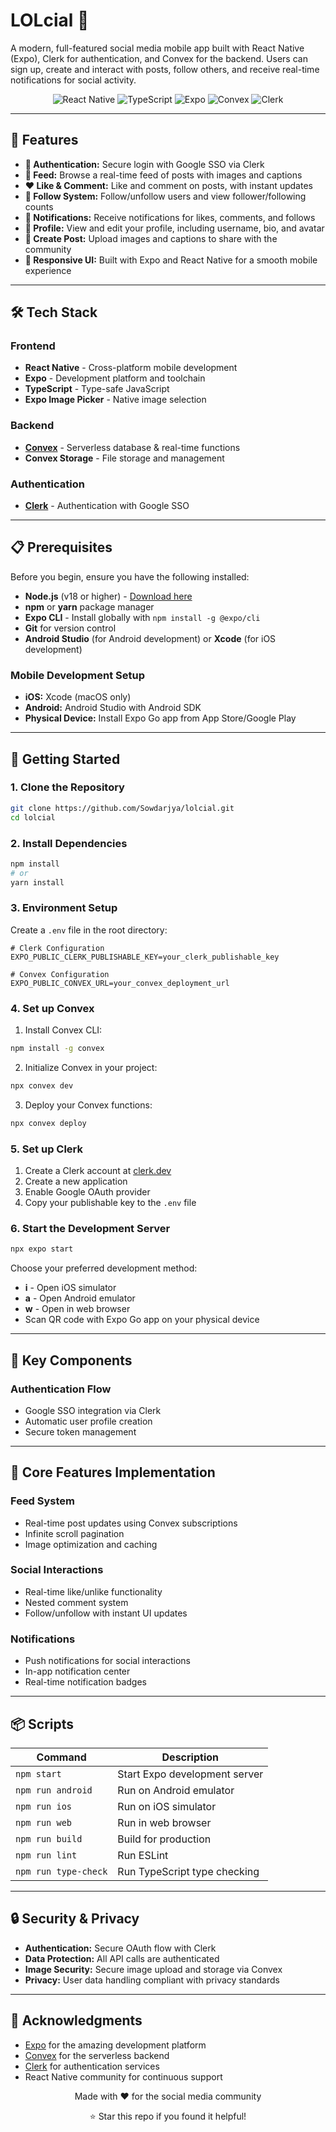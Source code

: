 # LOLcial 📱

A modern, full-featured social media mobile app built with React Native (Expo), Clerk for authentication, and Convex for the backend. Users can sign up, create and interact with posts, follow others, and receive real-time notifications for social activity.

<div align="center">
  <img src="https://img.shields.io/badge/React_Native-20232A?style=for-the-badge&logo=react&logoColor=61DAFB" alt="React Native" />
  <img src="https://img.shields.io/badge/TypeScript-007ACC?style=for-the-badge&logo=typescript&logoColor=white" alt="TypeScript" />
  <img src="https://img.shields.io/badge/Expo-000020?style=for-the-badge&logo=expo&logoColor=white" alt="Expo" />
  <img src="https://img.shields.io/badge/Convex-FF6B6B?style=for-the-badge&logo=convex&logoColor=white" alt="Convex" />
  <img src="https://img.shields.io/badge/Clerk-6C47FF?style=for-the-badge&logo=clerk&logoColor=white" alt="Clerk" />
</div>

---

## 🚀 Features

- **🔐 Authentication:** Secure login with Google SSO via Clerk
- **📱 Feed:** Browse a real-time feed of posts with images and captions
- **❤️ Like & Comment:** Like and comment on posts, with instant updates
- **👥 Follow System:** Follow/unfollow users and view follower/following counts
- **🔔 Notifications:** Receive notifications for likes, comments, and follows
- **👤 Profile:** View and edit your profile, including username, bio, and avatar
- **📸 Create Post:** Upload images and captions to share with the community
- **📱 Responsive UI:** Built with Expo and React Native for a smooth mobile experience

---

## 🛠️ Tech Stack

### Frontend

- **React Native** - Cross-platform mobile development
- **Expo** - Development platform and toolchain
- **TypeScript** - Type-safe JavaScript
- **Expo Image Picker** - Native image selection

### Backend

- **[Convex](https://convex.dev/)** - Serverless database & real-time functions
- **Convex Storage** - File storage and management

### Authentication

- **[Clerk](https://clerk.dev/)** - Authentication with Google SSO

---

## 📋 Prerequisites

Before you begin, ensure you have the following installed:

- **Node.js** (v18 or higher) - [Download here](https://nodejs.org/)
- **npm** or **yarn** package manager
- **Expo CLI** - Install globally with `npm install -g @expo/cli`
- **Git** for version control
- **Android Studio** (for Android development) or **Xcode** (for iOS development)

### Mobile Development Setup

- **iOS:** Xcode (macOS only)
- **Android:** Android Studio with Android SDK
- **Physical Device:** Install Expo Go app from App Store/Google Play

---

## 🚀 Getting Started

### 1. Clone the Repository

```bash
git clone https://github.com/Sowdarjya/lolcial.git
cd lolcial
```

### 2. Install Dependencies

```bash
npm install
# or
yarn install
```

### 3. Environment Setup

Create a `.env` file in the root directory:

```env
# Clerk Configuration
EXPO_PUBLIC_CLERK_PUBLISHABLE_KEY=your_clerk_publishable_key

# Convex Configuration
EXPO_PUBLIC_CONVEX_URL=your_convex_deployment_url
```

### 4. Set up Convex

1. Install Convex CLI:

```bash
npm install -g convex
```

2. Initialize Convex in your project:

```bash
npx convex dev
```

3. Deploy your Convex functions:

```bash
npx convex deploy
```

### 5. Set up Clerk

1. Create a Clerk account at [clerk.dev](https://clerk.dev)
2. Create a new application
3. Enable Google OAuth provider
4. Copy your publishable key to the `.env` file

### 6. Start the Development Server

```bash
npx expo start
```

Choose your preferred development method:

- **i** - Open iOS simulator
- **a** - Open Android emulator
- **w** - Open in web browser
- Scan QR code with Expo Go app on your physical device

---

## 🔧 Key Components

### Authentication Flow

- Google SSO integration via Clerk
- Automatic user profile creation
- Secure token management

---

## 🎯 Core Features Implementation

### Feed System

- Real-time post updates using Convex subscriptions
- Infinite scroll pagination
- Image optimization and caching

### Social Interactions

- Real-time like/unlike functionality
- Nested comment system
- Follow/unfollow with instant UI updates

### Notifications

- Push notifications for social interactions
- In-app notification center
- Real-time notification badges

---

## 📦 Scripts

| Command              | Description                   |
| -------------------- | ----------------------------- |
| `npm start`          | Start Expo development server |
| `npm run android`    | Run on Android emulator       |
| `npm run ios`        | Run on iOS simulator          |
| `npm run web`        | Run in web browser            |
| `npm run build`      | Build for production          |
| `npm run lint`       | Run ESLint                    |
| `npm run type-check` | Run TypeScript type checking  |

---

## 🔒 Security & Privacy

- **Authentication:** Secure OAuth flow with Clerk
- **Data Protection:** All API calls are authenticated
- **Image Security:** Secure image upload and storage via Convex
- **Privacy:** User data handling compliant with privacy standards

---

## 🙏 Acknowledgments

- [Expo](https://expo.dev/) for the amazing development platform
- [Convex](https://convex.dev/) for the serverless backend
- [Clerk](https://clerk.dev/) for authentication services
- React Native community for continuous support

<div align="center">
  <p>Made with ❤️ for the social media community</p>
  <p>⭐ Star this repo if you found it helpful!</p>
</div>
